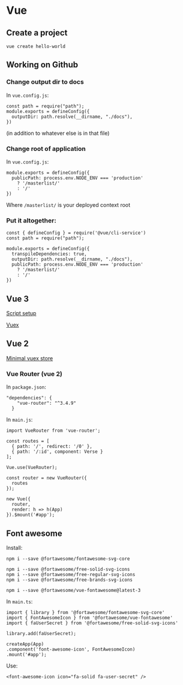 # Vue

## Create a project
```
vue create hello-world
```

## Working on Github
### Change output dir to docs
In `vue.config.js`:
```
const path = require("path");
module.exports = defineConfig({
  outputDir: path.resolve(__dirname, "./docs"),
})
```
(in addition to whatever else is in that file)

### Change root of application
In `vue.config.js`:
```
module.exports = defineConfig({
  publicPath: process.env.NODE_ENV === 'production'
    ? '/masterlist/'
    : '/'
})
```
Where `/masterlist/` is your deployed context root

### Put it altogether:
```
const { defineConfig } = require('@vue/cli-service')
const path = require("path");

module.exports = defineConfig({
  transpileDependencies: true,
  outputDir: path.resolve(__dirname, "./docs"),
  publicPath: process.env.NODE_ENV === 'production'
    ? '/masterlist/'
    : '/'
})
```

## Vue 3
[Script setup](script-setup.md)

[Vuex](vue3-vuex.md)

## Vue 2
[Minimal vuex store](minimal-vuex.md)


### Vue Router (vue 2)
In `package.json`:
```
"dependencies": {
    "vue-router": "^3.4.9"
  }
```

In `main.js`:
```
import VueRouter from 'vue-router';

const routes = [
  { path: '/', redirect: '/0' },
  { path: '/:id', component: Verse }
];

Vue.use(VueRouter);

const router = new VueRouter({
  routes
});

new Vue({
  router,
  render: h => h(App)
}).$mount('#app');
```

## Font awesome
Install:
```
npm i --save @fortawesome/fontawesome-svg-core

npm i --save @fortawesome/free-solid-svg-icons
npm i --save @fortawesome/free-regular-svg-icons
npm i --save @fortawesome/free-brands-svg-icons

npm i --save @fortawesome/vue-fontawesome@latest-3
```

In `main.ts`:
```
import { library } from '@fortawesome/fontawesome-svg-core'
import { FontAwesomeIcon } from '@fortawesome/vue-fontawesome'
import { faUserSecret } from '@fortawesome/free-solid-svg-icons'

library.add(faUserSecret);

createApp(App)
.component('font-awesome-icon', FontAwesomeIcon)
.mount('#app');
```

Use:
```
<font-awesome-icon icon="fa-solid fa-user-secret" />
```
